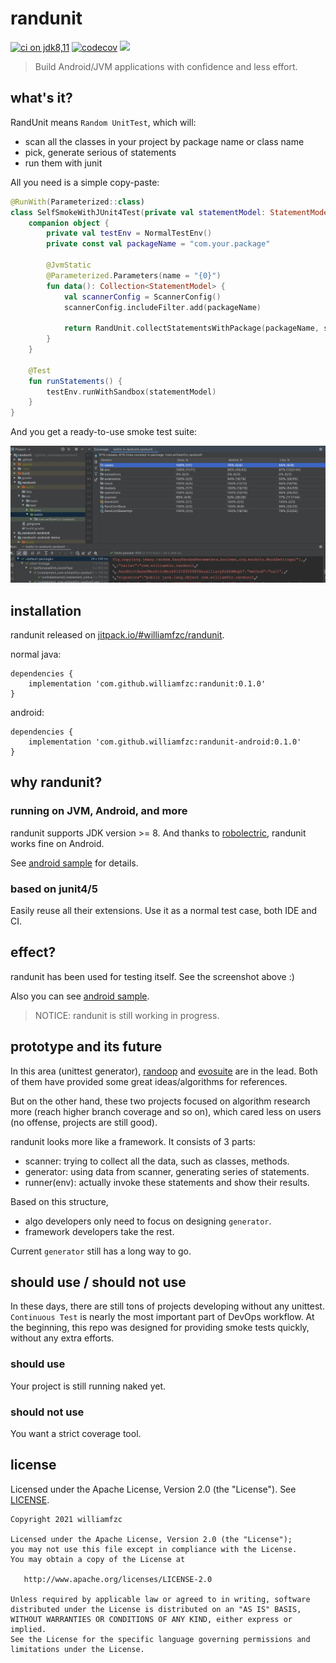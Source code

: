 # randunit

[![ci on jdk8,11](https://github.com/williamfzc/randunit/workflows/Android%20CI/badge.svg)](https://github.com/williamfzc/randunit)
[![codecov](https://codecov.io/gh/williamfzc/randunit/branch/main/graph/badge.svg?token=FNCFFQFVP8)](https://codecov.io/gh/williamfzc/randunit)
[![](https://jitpack.io/v/williamfzc/randunit.svg)](https://jitpack.io/#williamfzc/randunit)

> Build Android/JVM applications with confidence and less effort.

## what's it?

RandUnit means `Random UnitTest`, which will:

- scan all the classes in your project by package name or class name
- pick, generate serious of statements
- run them with junit 

All you need is a simple copy-paste:

```kotlin
@RunWith(Parameterized::class)
class SelfSmokeWithJUnit4Test(private val statementModel: StatementModel) {
    companion object {
        private val testEnv = NormalTestEnv()
        private const val packageName = "com.your.package"

        @JvmStatic
        @Parameterized.Parameters(name = "{0}")
        fun data(): Collection<StatementModel> {
            val scannerConfig = ScannerConfig()
            scannerConfig.includeFilter.add(packageName)

            return RandUnit.collectStatementsWithPackage(packageName, scannerConfig)
        }
    }

    @Test
    fun runStatements() {
        testEnv.runWithSandbox(statementModel)
    }
}
```

And you get a ready-to-use smoke test suite:

![ide](./docs/pics/ide.jpg)

## installation

randunit released on [jitpack.io/#williamfzc/randunit](https://jitpack.io/#williamfzc/randunit).

normal java:

```
dependencies {
    implementation 'com.github.williamfzc:randunit:0.1.0'
}
```

android:

```
dependencies {
    implementation 'com.github.williamfzc:randunit-android:0.1.0'
}
```

## why randunit?

### running on JVM, Android, and more

randunit supports JDK version >= 8. And thanks to [robolectric](https://github.com/robolectric/robolectric), randunit works fine on Android.

See [android sample](https://github.com/williamfzc/uamp) for details.

### based on junit4/5

Easily reuse all their extensions. Use it as a normal test case, both IDE and CI.

## effect?

randunit has been used for testing itself. See the screenshot above :)

Also you can see [android sample](https://github.com/williamfzc/uamp).

> NOTICE: randunit is still working in progress.

## prototype and its future

In this area (unittest generator), [randoop](https://github.com/randoop/randoop) and [evosuite](https://github.com/EvoSuite/evosuite) are in the lead. Both of them have provided some great ideas/algorithms for references.

But on the other hand, these two projects focused on algorithm research more (reach higher branch coverage and so on), which cared less on users (no offense, projects are still good).

randunit looks more like a framework. It consists of 3 parts:

- scanner: trying to collect all the data, such as classes, methods.
- generator: using data from scanner, generating series of statements.
- runner(env): actually invoke these statements and show their results.

Based on this structure, 

- algo developers only need to focus on designing `generator`.
- framework developers take the rest.

Current `generator` still has a long way to go.

## should use / should not use

In these days, there are still tons of projects developing without any unittest. `Continuous Test` is nearly the most important part of DevOps workflow. 
At the beginning, this repo was designed for providing smoke tests quickly, without any extra efforts.

### should use

Your project is still running naked yet.

### should not use

You want a strict coverage tool.

## license

Licensed under the Apache License, Version 2.0 (the "License"). See [LICENSE](LICENSE).

```text
Copyright 2021 williamfzc

Licensed under the Apache License, Version 2.0 (the "License");
you may not use this file except in compliance with the License.
You may obtain a copy of the License at

   http://www.apache.org/licenses/LICENSE-2.0

Unless required by applicable law or agreed to in writing, software
distributed under the License is distributed on an "AS IS" BASIS,
WITHOUT WARRANTIES OR CONDITIONS OF ANY KIND, either express or implied.
See the License for the specific language governing permissions and
limitations under the License.
```
